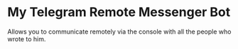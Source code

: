 # My Telegram Remote Messenger Bot

Allows you to communicate remotely via the console with all the people who wrote to him.
